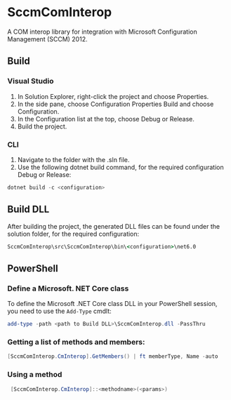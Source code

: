 # SccmComInterop
A COM interop library for integration with Microsoft Configuration Management (SCCM) 2012.

## Build
### Visual Studio
1. In Solution Explorer, right-click the project and choose Properties.
1. In the side pane, choose Configuration Properties Build and choose Configuration.
1. In the Configuration list at the top, choose Debug or Release.
1. Build the project.

### CLI
1. Navigate to the folder with the .sln file.
1. Use the following dotnet build command, for the required configuration Debug or Release:
```powershell
dotnet build -c <configuration>
```

## Build DLL
After building the project, the generated DLL files can be found under the solution folder, for the required configuration:
```cmd
SccmComInterop\src\SccmComInterop\bin\<configuration>\net6.0
```

## PowerShell
### Define a Microsoft. NET Core class
To define the Microsoft .NET Core class DLL in your PowerShell session, you need to use the `Add-Type` cmdlt:
```powershell
add-type -path <path to Build DLL>\SccmComInterop.dll -PassThru
```

### Getting a list of methods and members:
```powershell
[SccmComInterop.CmInterop].GetMembers() | ft memberType, Name -auto
```

### Using a method

```powershell
 [SccmComInterop.CmInterop]::<methodname>(<params>)
```